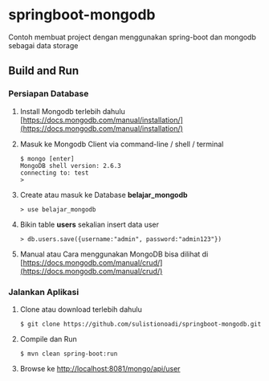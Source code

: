 # springboot-mongodb
Contoh membuat project dengan menggunakan spring-boot dan mongodb sebagai data storage

## Build and Run

### Persiapan Database

1. Install Mongodb terlebih dahulu [https://docs.mongodb.com/manual/installation/](https://docs.mongodb.com/manual/installation/)
2. Masuk ke Mongodb Client via command-line / shell / terminal

    ```
    $ mongo [enter]
    MongoDB shell version: 2.6.3
    connecting to: test
    > 
    ```

3. Create atau masuk ke Database **belajar_mongodb**

    ```
    > use belajar_mongodb
    ```

4. Bikin table **users** sekalian insert data user

    ```
    > db.users.save({username:"admin", password:"admin123"})
    ```

5. Manual atau Cara menggunakan MongoDB bisa dilihat di [https://docs.mongodb.com/manual/crud/](https://docs.mongodb.com/manual/crud/)


### Jalankan Aplikasi

1. Clone atau download terlebih dahulu 

    ```
    $ git clone https://github.com/sulistionoadi/springboot-mongodb.git
    ```

2. Compile dan Run

    ```
    $ mvn clean spring-boot:run
    ```

3. Browse ke [http://localhost:8081/mongo/api/user](http://localhost:8081/mongo/api/user)